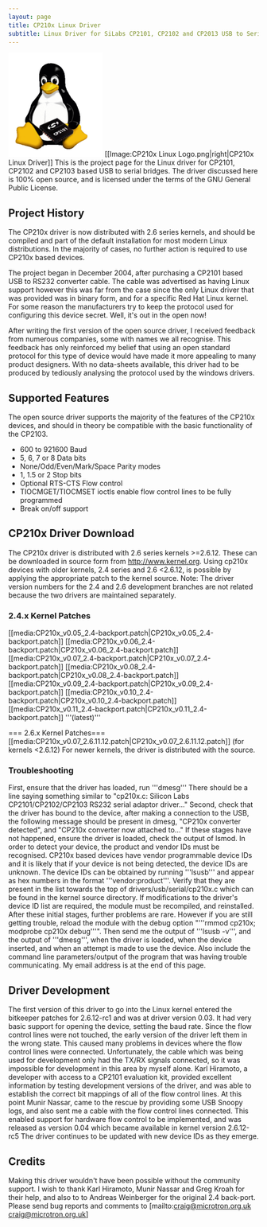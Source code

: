 ```yaml
---
layout: page
title: CP210x Linux Driver
subtitle: Linux Driver for SiLabs CP2101, CP2102 and CP2013 USB to Serial Bridges
---
```

![alt text](Img/CP210x_Linux_Logo.png)
[[Image:CP210x Linux Logo.png|right|CP210x Linux Driver]]
This is the project page for the Linux driver for CP2101, CP2102 and CP2103 based USB to serial bridges. The driver discussed here is 100% open source, and is licensed under the terms of the GNU General Public License.

## Project History
The CP210x driver is now distributed with 2.6 series kernels, and should be compiled and part of the default installation for most modern Linux distributions. In the majority of cases, no further action is required to use CP210x based devices.

The project began in December 2004, after purchasing a CP2101 based USB to RS232 converter cable. The cable was advertised as having Linux support however this was far from the case since the only Linux driver that was provided was in binary form, and for a specific Red Hat Linux kernel. For some reason the manufacturers try to keep the protocol used for configuring this device secret. Well, it's out in the open now!

After writing the first version of the open source driver, I received feedback from numerous companies, some with names we all recognise. This feedback has only reinforced my belief that using an open standard protocol for this type of device would have made it more appealing to many product designers.
With no data-sheets available, this driver had to be produced by tediously analysing the protocol used by the windows drivers.

## Supported Features
The open source driver supports the majority of the features of the CP210x devices, and should in theory be compatible with the basic functionality of the CP2103.

* 600 to 921600 Baud
* 5, 6, 7 or 8 Data bits
* None/Odd/Even/Mark/Space Parity modes
* 1, 1.5 or 2 Stop bits
* Optional RTS-CTS Flow control
* TIOCMGET/TIOCMSET ioctls enable flow control lines to be fully programmed
* Break on/off support

## CP210x Driver Download
The CP210x driver is distributed with 2.6 series kernels >=2.6.12. These can be downloaded in source form from http://www.kernel.org.
Using cp210x devices with older kernels, 2.4 series and 2.6 <2.6.12, is possible by applying the appropriate patch to the kernel source.
Note: The driver version numbers for the 2.4 and 2.6 development branches are not related because the two drivers are maintained separately.

### 2.4.x Kernel Patches
 [[media:CP210x_v0.05_2.4-backport.patch|CP210x_v0.05_2.4-backport.patch]]
 [[media:CP210x_v0.06_2.4-backport.patch|CP210x_v0.06_2.4-backport.patch]]
 [[media:CP210x_v0.07_2.4-backport.patch|CP210x_v0.07_2.4-backport.patch]]
 [[media:CP210x_v0.08_2.4-backport.patch|CP210x_v0.08_2.4-backport.patch]]
 [[media:CP210x_v0.09_2.4-backport.patch|CP210x_v0.09_2.4-backport.patch]]
 [[media:CP210x_v0.10_2.4-backport.patch|CP210x_v0.10_2.4-backport.patch]]
 [[media:CP210x_v0.11_2.4-backport.patch|CP210x_v0.11_2.4-backport.patch]] '''(latest)'''

=== 2.6.x Kernel Patches=== 
 [[media:CP210x_v0.07_2.6.11.12.patch|CP210x_v0.07_2.6.11.12.patch]] (for kernels <2.6.12)
For newer kernels, the driver is distributed with the source.

### Troubleshooting
First, ensure that the driver has loaded, run '''dmesg'''
There should be a line saying something similar to "cp210x.c: Silicon Labs CP2101/CP2102/CP2103 RS232 serial adaptor driver..."
Second, check that the driver has bound to the device, after making a connection to the USB, the following message should be present in dmesg, "CP210x converter detected", and "CP210x converter now attached to..."
If these stages have not happened, ensure the driver is loaded, check the output of lsmod. In order to detect your device, the product and vendor IDs must be recognised. CP210x based devices have vendor programmable device IDs and it is likely that if your device is not being detected, the device IDs are unknown. The device IDs can be obtained by running '''lsusb''' and appear as hex numbers in the format '''vendor:product'''. Verify that they are present in the list towards the top of drivers/usb/serial/cp210x.c which can be found in the kernel source directory. If modifications to the driver's device ID list are required, the module must be recompiled, and reinstalled.
After these initial stages, further problems are rare. However if you are still getting trouble, reload the module with the debug option "'''rmmod cp210x; modprobe cp210x debug'''". Then send me the output of '''lsusb -v''', and the output of '''dmesg''', when the driver is loaded, when the device inserted, and when an attempt is made to use the device. Also include the command line parameters/output of the program that was having trouble communicating. My email address is at the end of this page.

## Driver Development
The first version of this driver to go into the Linux kernel entered the bitkeeper patches for 2.6.12-rc1 and was at driver version 0.03. It had very basic support for opening the device, setting the baud rate. Since the flow control lines were not touched, the early version of the driver left them in the wrong state. This caused many problems in devices where the flow control lines were connected. Unfortunately, the cable which was being used for development only had the TX/RX signals connected, so it was impossible for development in this area by myself alone.
Karl Hiramoto, a developer with access to a CP2101 evaluation kit, provided excellent information by testing development versions of the driver, and was able to establish the correct bit mappings of all of the flow control lines.
At this point Munir Nassar, came to the rescue by providing some USB Snoopy logs, and also sent me a cable with the flow control lines connected. This enabled support for hardware flow control to be implemented, and was released as version 0.04 which became available in kernel version 2.6.12-rc5
The driver continues to be updated with new device IDs as they emerge.

## Credits
Making this driver wouldn't have been possible without the community support. I wish to thank Karl Hiramoto, Munir Nassar and Greg Kroah for their help, and also to to Andreas Weinberger for the original 2.4 back-port.
Please send bug reports and comments to [mailto:craig@microtron.org.uk craig@microtron.org.uk]
